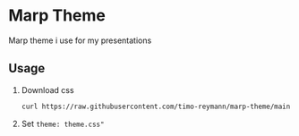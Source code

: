 Marp Theme
===

Marp theme i use for my presentations

## Usage

1. Download css
    ```sh
    curl https://raw.githubusercontent.com/timo-reymann/marp-theme/main/theme.css > theme.css
    ```
2. Set `theme: theme.css"`

